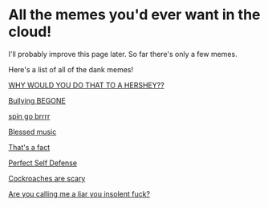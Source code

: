 <body>

<h1>All the memes you'd ever want in the cloud!</h1>
<p>I'll probably improve this page later. So far there's only a few memes.</p>
<p>Here's a list of all of the dank memes!</p>
<p><a href="https://plextora.github.io/meme-cloud-save/memes/hershey.mp4">WHY WOULD YOU DO THAT TO A HERSHEY??</a></p>
<p><a href="https://plextora.github.io/meme-cloud-save/memes/bullying_begone.jpg">Bullying BEGONE</a></p>
<p><a href="https://plextora.github.io/meme-cloud-save/memes/spin.mp4">spin go brrrr</a></p>
<p><a href="https://plextora.github.io/meme-cloud-save/memes/mmm_yes_music">Blessed music</a></p>
<p><a href="https://plextora.github.io/meme-cloud-save/memes/the%20office.jpg">That's a fact</a></p>
<p><a href="https://plextora.github.io/meme-cloud-save/memes/perfect_self_defense.mp4">Perfect Self Defense</a></p>
<p><a href="https://plextora.github.io/meme-cloud-save/memes/cockroaches.mp4">Cockroaches are scary</a></p>
<p><a href="https://plextora.github.io/meme-cloud-save/memes/insolent_fuck.mp4">Are you calling me a liar you insolent fuck?</a></p>
